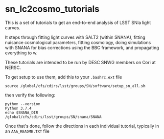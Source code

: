 # sn_lc2cosmo_tutorials

This is a set of tutorials to get an end-to-end analysis of LSST SNIa light curves.

It steps through fitting light curves with SALT2 (within SNANA), fitting
nuisance cosmological parameters, fitting cosmology, doing simulations with
SNANA for bias corrections using the BBC framework, and propagating everything
to w.

These tutorials are intended to be run by DESC SNWG members on Cori at NERSC.

To get setup to use them, add this to your `.bashrc.ext` file
```
source /global/cfs/cdirs/lsst/groups/SN/software/setup_sn_all.sh
```

then verify the following:

```
python --version
Python 3.7.4
echo $SNANA_DIR
/global/cfs/cdirs/lsst/groups/SN/snana/SNANA
```

Once that's done, follow the directions in each individual tutorial, typically in an `AAA_README.TXT` file

